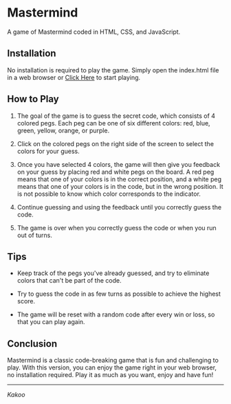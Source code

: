 # Mastermind

A game of Mastermind coded in HTML, CSS, and JavaScript.

## Installation

No installation is required to play the game. Simply open the index.html file
 in a web browser or [Click Here](https://kakoo28.github.io/mastermind_js/) to start playing.

## How to Play

1. The goal of the game is to guess the secret code, which consists of 4 colored pegs. Each peg can be one of six
   different colors: red, blue, green, yellow, orange, or purple.

2. Click on the colored pegs on the right side of the screen to select the colors for your guess.

3. Once you have selected 4 colors, the game will then give you feedback on your guess by placing red and white pegs on
   the board. A red peg means that one of your colors is in the correct position, and a white peg means that one of
   your colors is in the code, but in the wrong position. It is not possible to know which color corresponds to the
   indicator.

4. Continue guessing and using the feedback until you correctly guess the code.

5. The game is over when you correctly guess the code or when you run out of turns.

## Tips

- Keep track of the pegs you've already guessed, and try to eliminate colors that can't be part of the code.

- Try to guess the code in as few turns as possible to achieve the highest score.

- The game will be reset with a random code after every win or loss, so that you can play again.

## Conclusion

Mastermind is a classic code-breaking game that is fun and challenging to play. With this version, you can enjoy the
game right in your web browser, no installation required. Play it as much as you want, enjoy and have fun!


---
_Kakoo_
